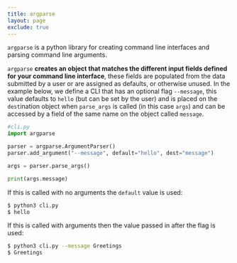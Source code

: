 ```yaml
---
title: argparse
layout: page
exclude: true
---
```


`argparse` is a python library for creating command line interfaces and parsing command line arguments.

`argparse` **creates an object that matches the different input fields defined for your command line interface**, these fields are populated from the data submitted by a user or are assigned as defaults, or otherwise unused. In the example below, we define a CLI that has an optional flag `--message`, this value defaults to `hello` (but can be set by the user) and is placed on the `dest`ination object when `parse_args` is called (in this case `args`) and can be accessed by a field of the same name on the object called `message`.
```py
#cli.py
import argparse

parser = argparse.ArgumentParser()
parser.add_argument("--message", default="hello", dest="message")

args = parser.parse_args()

print(args.message)
```

If this is called with no arguments the `default` value is used:
```bash
$ python3 cli.py
$ hello
```

If this is called with arguments then the value passed in after the flag is used:
```bash
$ python3 cli.py --message Greetings
$ Greetings
```


<!--stackedit_data:
eyJoaXN0b3J5IjpbLTEyMjE1MzA3MiwtMTkwMjU1MTI0OSwtND
A0Nzc5Nzc2XX0=
-->